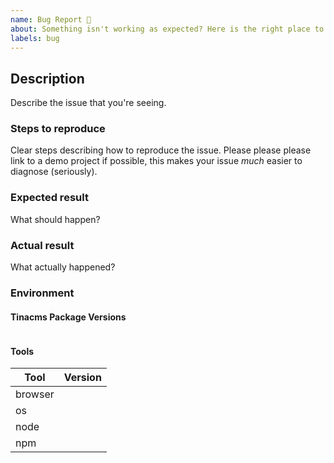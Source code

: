 ```yaml
---
name: Bug Report 🐞
about: Something isn't working as expected? Here is the right place to report.
labels: bug
---
```


<!--
  Please fill out each section below, otherwise your issue will be closed. This info allows Tina maintainers to diagnose (and fix!) your issue as quickly as possible.

  Before opening a new issue, please search existing issues in the Tinacms repo: https://github.com/tinacms/tinacms/issues

  If your issue is reporting a bug in Tinacms, please open an issue there —  https://github.com/tinacms/tinacms/issues
-->

## Description

Describe the issue that you're seeing.

### Steps to reproduce

Clear steps describing how to reproduce the issue. Please please please link to a demo project if possible, this makes your issue _much_ easier to diagnose (seriously).

### Expected result

What should happen?

### Actual result

What actually happened?

### Environment

#### Tinacms Package Versions

<!--
Run the following command to get the list of tinacms-package versions in your node_modules:

    npm ls | grep tinacms | grep -v deduped
-->

```text

```

<!-- Please add as much information about your environment as possible. -->

#### Tools

| Tool    | Version |
| ------- | ------- |
| browser |         |
| os      |         |
| node    |         |
| npm     |         |
